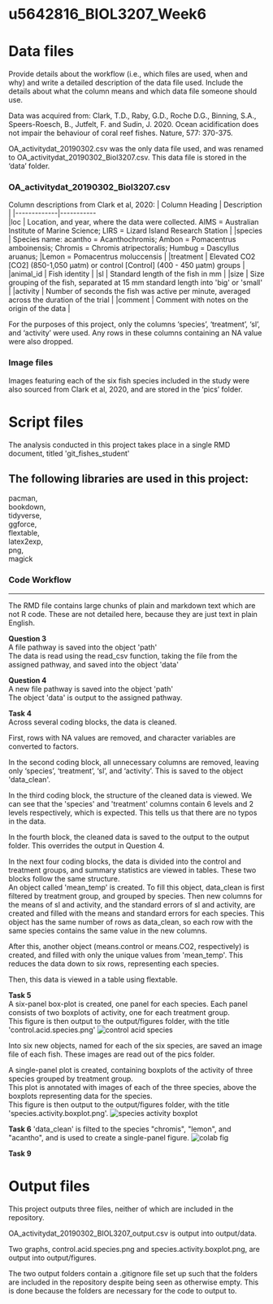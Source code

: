 # u5642816_BIOL3207_Week6	
# Data files				
Provide details about the workflow (i.e., which files are used, when and why) and write a detailed description of the data file used. Include the details about what the column means and which data file someone should use. 

Data was acquired from:
 Clark, T.D., Raby, G.D., Roche D.G., Binning, S.A., Speers-Roesch, B., Jutfelt, F. and Sudin, J. 2020. Ocean acidification does not impair the behaviour of coral reef fishes. Nature, 577: 370-375.

OA_activitydat_20190302.csv was the only data file used, and was renamed to OA_activitydat_20190302_Biol3207.csv. This data file is stored in the ‘data’ folder.
		
			
### OA_activitydat_20190302_Biol3207.csv ###			
Column descriptions from Clark et al, 2020:	
| Column Heading | Description |
|-------------|-----------	
|loc | Location, and year, where the data were collected. AIMS = Australian Institute of Marine Science; LIRS = Lizard Island Research Station |
|species | Species name: acantho = Acanthochromis; Ambon = Pomacentrus amboinensis; Chromis = Chromis atripectoralis; Humbug = Dascyllus aruanus; |Lemon = Pomacentrus moluccensis |
|treatment | Elevated CO2 [CO2] (850-1,050 µatm) or control [Control] (400 - 450 µatm) groups |
|animal_id | Fish identity |
|sl | Standard length of the fish in mm |
|size | Size grouping of the fish, separated at 15 mm standard length into 'big' or 'small' |
|activity | Number of seconds the fish was active per minute, averaged across the duration of the trial |
|comment | Comment with notes on the origin of the data |
		

For the purposes of this project, only the columns ‘species’, ‘treatment’, ‘sl’, and ‘activity’
were used. Any rows in these columns containing an NA value were also dropped.


### Image files ###	
Images featuring each of the six fish species included in the study were also sourced from Clark et al, 2020, and are stored in the ‘pics’ folder.
						
# Script files			
The analysis conducted in this project takes place in a single RMD document, titled 'git_fishes_student'

The following libraries are used in this project:  
--------------------------------------------------
pacman,  
bookdown,  
tidyverse,  
ggforce,  
flextable,  
latex2exp,  
png,  
magick  

### Code Workflow ###
-----------------------
The RMD file contains large chunks of plain and markdown text which are not R code. These are not detailed here, because they are just text in plain English.

**Question 3**  
A file pathway is saved into the object 'path'  
The data is read using the read_csv function, taking the file from the assigned pathway, and saved into the object 'data'

**Question 4**  
A new file pathway is saved into the object 'path'  
The object 'data' is output to the assigned pathway.  

**Task 4**  
Across several coding blocks, the data is cleaned.  

First, rows with NA values are removed, and character variables are converted to factors.  

In the second coding block, all unnecessary columns are removed, leaving only ‘species’, ‘treatment’, ‘sl’, and ‘activity’. This is saved to the object 'data_clean'.  

In the third coding block, the structure of the cleaned data is viewed. We can see that the 'species' and 'treatment' columns contain 6 levels and 2 levels respectively, which is expected. This tells us that there are no typos in the data.

In the fourth block, the cleaned data is saved to the output to the output folder. This overrides the output in Question 4.  

In the next four coding blocks, the data is divided into the control and treatment groups, and summary statistics are viewed in tables.  These two blocks follow the same structure.  
An object called 'mean_temp' is created. To fill this object, data_clean is first filtered by treatment group, and grouped by species. Then new columns for the means of sl and activity, and the standard errors of sl and activity, are created and filled with the means and standard errors for each species. This object has the same number of rows as data_clean, so each row with the same species contains the same value in the new columns.  

After this, another object (means.control or means.CO2, respectively) is created, and filled with only the unique values from 'mean_temp'. This reduces the data down to six rows, representing each species.  

Then, this data is viewed in a table using flextable.

**Task 5**  
A six-panel box-plot is created, one panel for each species. Each panel consists of two boxplots of activity, one for each treatment group.  
This figure is then output to the output/figures folder, with the title 'control.acid.species.png'
![control acid species](https://user-images.githubusercontent.com/62368915/189127279-18e24128-f85e-40db-8e4f-988e362dc6bf.png)

Into six new objects, named for each of the six species, are saved an image file of each fish. These images are read out of the pics folder.  

A single-panel plot is created, containing boxplots of the activity of three species grouped by treatment group.  
This plot is annotated with images of each of the three species, above the boxplots representing data for the species.  
This figure is then output to the output/figures folder, with the title 'species.activity.boxplot.png'. 
![species activity boxplot](https://user-images.githubusercontent.com/62368915/189127322-b80584d7-03b7-48e3-b683-3f77c1f437c2.png)


**Task 6**
'data_clean' is filted to the species "chromis", "lemon", and "acantho", and is used to create a single-panel figure.
![colab fig](https://user-images.githubusercontent.com/62368915/189127950-d94d0ad6-119c-49a7-82c2-16e9de48747a.png)

**Task 9**






# Output files
This project outputs three files, neither of which are included in the repository.  
  
OA_activitydat_20190302_BIOL3207_output.csv is output into output/data.  
  
Two graphs, control.acid.species.png and species.activity.boxplot.png, are output into output/figures.  
  
The two output folders contain a .gitignore file set up such that the folders are included in the repository despite being seen as otherwise empty. This is done because the folders are necessary for the code to output to.  

